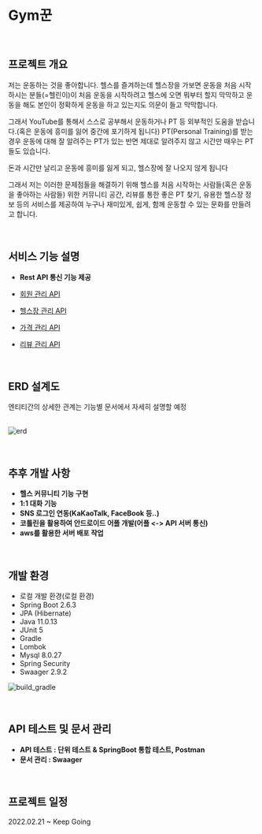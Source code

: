# Gym꾼
 <br>

<h2>프로젝트 개요</h2>

 저는 운동하는 것을 좋아합니다. 헬스를 즐겨하는데 헬스장을 가보면 운동을 처음 시작하시는 분들(=헬린이)이 처음 운동을 시작하려고 헬스에 오면 뭐부터 할지 막막하고 운동을 해도 본인이 정확하게 운동을 하고 있는지도 의문이 들고 막막합니다.

그래서 YouTube를 통해서 스스로 공부해서 운동하거나 PT 등 외부적인 도움을 받습니다.(혹은 운동에 흥미를 잃어 중간에 포기하게 됩니다) PT(Personal Training)를 받는 경우 운동에 대해 잘 알려주는 PT가 있는 반면 제대로 알려주지 않고 시간만 때우는 PT들도 있습니다.

돈과 시간만 날리고 운동에 흥미를 잃게 되고, 헬스장에 잘 나오지 않게 됩니다

그래서 저는 이러한 문제점들을 해결하기 위해 헬스를 처음 시작하는 사람들(혹은 운동을 좋아하는 사람들) 위한 커뮤니티 공간, 리뷰를 통한 좋은 PT 찾기, 유용한 헬스장 정보 등의 서비스를 제공하여 누구나 재미있게, 쉽게, 함께 운동할 수 있는 문화를 만들려고 합니다.

<br>

<h2>서비스 기능 설명</h2>

- <Strong>Rest API 통신 기능 제공</Strong>
- [회원 관리 API](https://github.com/underdarks/real_pt/blob/main/doc/member/doc.md)
- [헬스장 관리 API](https://github.com/underdarks/real_pt/blob/main/doc/gym/doc.md)



- [가격 관리 API](https://github.com/underdarks/real_pt/blob/main/doc/price/doc.md)
- [리뷰 관리 API](https://github.com/underdarks/real_pt/blob/main/doc/review/doc.md)


<br>
<h2>ERD 설계도</h2>

엔티티간의 상세한 관계는 기능별 문서에서 자세히 설명할 예정<br><br>

![erd](https://user-images.githubusercontent.com/41244406/164969291-369a8548-0731-48e7-a8eb-1ca217d47d82.PNG)


<br>
<h2>추후 개발 사항</h2>

- <Strong>헬스 커뮤니티 기능 구현</Strong>
- <Strong>1:1 대화 기능</Strong>
- <Strong>SNS 로그인 연동(KaKaoTalk, FaceBook 등..)</Strong>
- <Strong>코틀린을 활용하여 안드로이드 어플 개발(어플 <-> API 서버 통신)</Strong>
- <Strong>aws를 활용한 서버 배포 작업</Strong>

  
<br>

<h2>개발 환경</h2>

- 로컬 개발 환경(로컬 환경)
- Spring Boot 2.6.3
- JPA (Hibernate)
- Java 11.0.13
- JUnit 5
- Gradle 
- Lombok
- Mysql 8.0.27
- Spring Security
- Swaager 2.9.2

![build_gradle](https://user-images.githubusercontent.com/41244406/164969440-41a77820-ed42-4d18-855d-f324bdf709bc.PNG)


<br>

<h2>API 테스트 및 문서 관리</h2>

- <Strong>API 테스트 : 단위 테스트 & SpringBoot 통합 테스트, Postman</Strong>
- <Strong>문서 관리 : Swaager</Strong>

 
 <br>
 <h2>프로젝트 일정</h2>
 2022.02.21 ~ Keep Going


